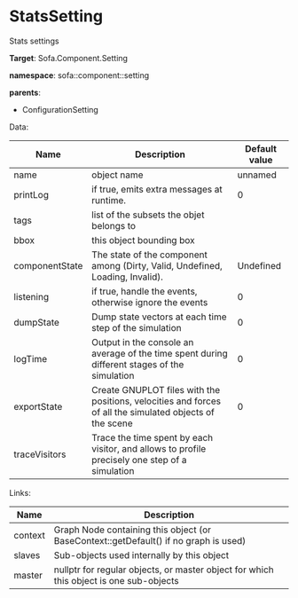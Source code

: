 # StatsSetting

Stats settings


__Target__: Sofa.Component.Setting

__namespace__: sofa::component::setting

__parents__: 

- ConfigurationSetting

Data: 

<table>
<thead>
    <tr>
        <th>Name</th>
        <th>Description</th>
        <th>Default value</th>
    </tr>
</thead>
<tbody>
	<tr>
		<td>name</td>
		<td>
object name
</td>
		<td>unnamed</td>
	</tr>
	<tr>
		<td>printLog</td>
		<td>
if true, emits extra messages at runtime.
</td>
		<td>0</td>
	</tr>
	<tr>
		<td>tags</td>
		<td>
list of the subsets the objet belongs to
</td>
		<td></td>
	</tr>
	<tr>
		<td>bbox</td>
		<td>
this object bounding box
</td>
		<td></td>
	</tr>
	<tr>
		<td>componentState</td>
		<td>
The state of the component among (Dirty, Valid, Undefined, Loading, Invalid).
</td>
		<td>Undefined</td>
	</tr>
	<tr>
		<td>listening</td>
		<td>
if true, handle the events, otherwise ignore the events
</td>
		<td>0</td>
	</tr>
	<tr>
		<td>dumpState</td>
		<td>
Dump state vectors at each time step of the simulation
</td>
		<td>0</td>
	</tr>
	<tr>
		<td>logTime</td>
		<td>
Output in the console an average of the time spent during different stages of the simulation
</td>
		<td>0</td>
	</tr>
	<tr>
		<td>exportState</td>
		<td>
Create GNUPLOT files with the positions, velocities and forces of all the simulated objects of the scene
</td>
		<td>0</td>
	</tr>
	<tr>
		<td>traceVisitors</td>
		<td>
Trace the time spent by each visitor, and allows to profile precisely one step of a simulation
</td>
		<td></td>
	</tr>

</tbody>
</table>

Links: 

| Name | Description |
| ---- | ----------- |
|context|Graph Node containing this object (or BaseContext::getDefault() if no graph is used)|
|slaves|Sub-objects used internally by this object|
|master|nullptr for regular objects, or master object for which this object is one sub-objects|



